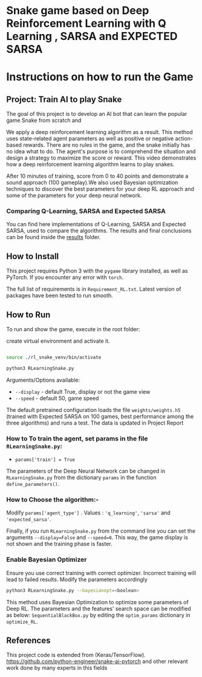 # Snake game based on Deep Reinforcement Learning with Q Learning , SARSA and EXPECTED SARSA
# Instructions on how to run the Game
## Project: Train AI to play Snake

The goal of this project is to develop an AI bot that can learn  the popular game Snake from scratch and 

We apply a deep reinforcement learning algorithm as a result. This method uses state-related agent parameters as well as positive or negative action-based rewards. There are no rules in the game, and the snake initially has no idea what to do. The agent's purpose is to comprehend the situation and design a strategy to maximize the score or reward. This video demonstrates how a deep reinforcement learning algorithm learns to play snakes. 

After 10 minutes of training, score from 0 to 40 points and demonstrate a sound approach (100 gameplay).We also used Bayesian optimization techniques to discover the best parameters for your deep RL approach and some of the parameters for your deep neural network.


### Comparing Q-Learning, SARSA and Expected SARSA

You can find here implementations of Q-Learning, SARSA and Expected SARSA, used to compare the algorithms. 
The results and final conclusions can be found inside the [results](./results) folder.

## How to Install
This project requires Python 3 with the `pygame` library installed, as well as PyTorch. If you encounter any error with `torch`.

The full list of requirements is in `Requirement_RL.txt`. Latest version of packages have been tested to run smooth.


## How to Run
To run and show the game, execute in the root folder:

create virtual environment and activate it.

```bash

source ./rl_snake_venv/bin/activate

python3 RLearningSnake.py

```

Arguments/Options available:

- `--display` - default True, display or not the game view
- `--speed` -  default 50, game speed

The default pretrained configuration loads the file `weights/weights.h5` (trained with Expected SARSA on 100 games, best performance among the three algorithms) and runs a test. The data is updated in Project Report

### How to To train the agent, set params in the file `RLearningSnake.py`:

- `params['train'] = True`

The parameters of the Deep Neural Network can be changed in `RLearningSnake.py` from the dictionary `params` in the function `define_parameters()`.

### How to Choose the algorithm:-
 Modify `params['agent_type']` . 
 Values : `'q_learning'`, `'sarsa'` and `'expected_sarsa'`.

Finally, if you run `RLearningSnake.py` from the command line you can set the arguments `--display=False` and `--speed=0`. 
This way, the game display is not shown and the training phase is faster.

### Enable Bayesian Optimizer
Ensure you use correct training with correct optimizer. Incorrect training will lead to failed results.
Modify the parameters accordingly

```bash
python3 RLearningSnake.py --bayesianopt=<boolean>
```

This method uses Bayesian Optimization to optimize some parameters of Deep RL. 
The parameters and the features' search space can be modified as below:
 `SequentialBlackBox.py` by editing the `optim_params` dictionary in `optimize_RL`.


## References

This project code is extended from  (Keras/TensorFlow). https://github.com/python-engineer/snake-ai-pytorch and other relevant work done by many experts in this fields
